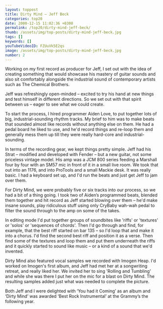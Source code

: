 ```yaml
---
layout: toppost
title: Dirty Mind – Jeff Beck
categories: top20
date: 2000-12-15 11:02:36 +0300
permalink: /top20/dirty-mind-jeff-beck/
thumb: /assets/img/top-posts/dirty-mind-jeff-beck.jpg
tags: []
keywords: []
youTubeVideoID: FZUuVk5E2qs
image: /assets/img/top-posts/dirty-mind-jeff-beck.jpg
number: 2
---
```


Working on my first record as producer for Jeff, I set out with the idea of creating something that would showcase his mastery of guitar sounds and also sit comfortably alongside the industrial sound of contemporary artists such as The Chemical Brothers. 

Jeff was refreshingly open-minded – excited to try his hand at new things and test himself in different directions. So we set out with that spirit between us – eager to see what we could create.

To start the process, I hired programmer Aiden Love, to put together lots of big, industrial-sounding rhythm tracks. My brief to him was to make beats that sounded almost like records without anything else on them. He had a pedal board he liked to use, and he'd record things and re-loop them and generally mess them up till they were really hard-core and industrial-sounding.

In terms of the recording gear, we kept things pretty simple. Jeff had his Strat – modified and developed with Fender – but a new guitar, not some priceless vintage model. His amp was a JCM 800 series feeding a Marshall four by four with an SM57 mic in front of it in a small live room. We took that out into an 1176, and into ProTools and a small Mackie desk. It was really basic. I had a keyboard set up, and I'd run the beats and just get Jeff to jam over them. 

For Dirty Mind, we were probably five or six tracks into our process, so we had a bit of a thing going. I took two of Aiden’s programmed beats, blended them together and hit record as Jeff started blowing over them – he'd make insane sounds, play ridiculous stuff using only CryBaby wah-wah pedal to filter the sound through to the amp on some of the takes. 

In editing mode I'd put together groups of soundbites like 'riffs' or 'textures' or 'solos' or 'sequences of chords'. Then I'd go through and find, for example, that the best riff started on bar 135 – so I'd loop that and make it into a chorus. I'd find the second best riff and position it as a verse. Then find some of the textures and loop them and put them underneath the riffs and it quickly started to sound like music – or a kind of a sound that we'd invented.

Dirty Mind also featured vocal samples we recorded with Imogen Heap. I'd worked on Imogen's first album, and Jeff had met her at a songwriting retreat, and really liked her. We invited her to sing 'Rolling and Tumbling' and while she was there I put her on the mic for a blast on Dirty Mind. The resulting samples added just what was needed to complete the picture. 


Both Jeff and I were delighted with ‘You had it Coming’ as an album and ‘Dirty Mind’ was awarded ‘Best Rock Instrumental’ at the Grammy’s the following year.